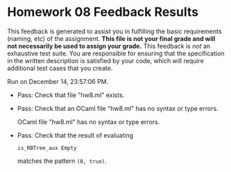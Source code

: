 # Homework 08 Feedback Results

This feedback is generated to assist you in fulfilling the basic requirements (naming, etc) of the assignment.
            **This file is not your final grade and will not necessarily be used to assign your grade.**
            This feedback is *not* an exhaustive test suite. You are responsible for ensuring that the specification in the
            written description is satisfied by your code, which will require additional test cases that you create.

Run on December 14, 23:57:06 PM.

+ Pass: Check that file "hw8.ml" exists.

+ Pass: Check that an OCaml file "hw8.ml" has no syntax or type errors.

    OCaml file "hw8.ml" has no syntax or type errors.



+ Pass: 
Check that the result of evaluating
   ```
   is_RBTree_aux Empty
   ```
   matches the pattern `(0, true)`.

   




